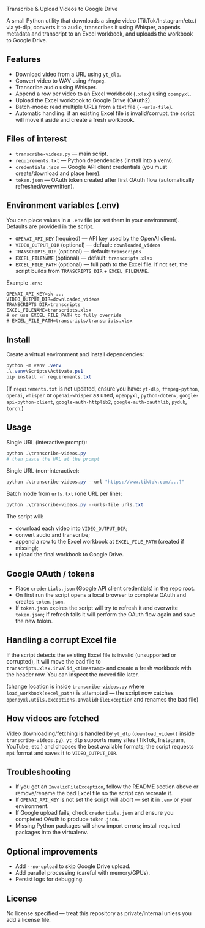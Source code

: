 Transcribe & Upload Videos to Google Drive

A small Python utility that downloads a single video (TikTok/Instagram/etc.) via yt-dlp, converts it to audio, transcribes it using Whisper, appends metadata and transcript to an Excel workbook, and uploads the workbook to Google Drive.

## Features
- Download video from a URL using `yt_dlp`.
- Convert video to WAV using `ffmpeg`.
- Transcribe audio using Whisper.
- Append a row per video to an Excel workbook (`.xlsx`) using `openpyxl`.
- Upload the Excel workbook to Google Drive (OAuth2).
- Batch-mode: read multiple URLs from a text file (`--urls-file`).
- Automatic handling: if an existing Excel file is invalid/corrupt, the script will move it aside and create a fresh workbook.

## Files of interest
- `transcribe-videos.py` — main script.
- `requirements.txt` — Python dependencies (install into a venv).
- `credentials.json` — Google API client credentials (you must create/download and place here).
- `token.json` — OAuth token created after first OAuth flow (automatically refreshed/overwritten).

## Environment variables (.env)
You can place values in a `.env` file (or set them in your environment). Defaults are provided in the script.
- `OPENAI_API_KEY` (required) — API key used by the OpenAI client.
- `VIDEO_OUTPUT_DIR` (optional) — default: `downloaded_videos`
- `TRANSCRIPTS_DIR` (optional) — default: `transcripts`
- `EXCEL_FILENAME` (optional) — default: `transcripts.xlsx`
- `EXCEL_FILE_PATH` (optional) — full path to the Excel file. If not set, the script builds from `TRANSCRIPTS_DIR` + `EXCEL_FILENAME`.

Example `.env`:

```text
OPENAI_API_KEY=sk-...
VIDEO_OUTPUT_DIR=downloaded_videos
TRANSCRIPTS_DIR=transcripts
EXCEL_FILENAME=transcripts.xlsx
# or use EXCEL_FILE_PATH to fully override
# EXCEL_FILE_PATH=transcripts/transcripts.xlsx
```

## Install
Create a virtual environment and install dependencies:

```powershell
python -m venv .venv
.\.venv\Scripts\Activate.ps1
pip install -r requirements.txt
```

(If `requirements.txt` is not updated, ensure you have: `yt-dlp`, `ffmpeg-python`, `openai`, `whisper` or `openai-whisper` as used, `openpyxl`, `python-dotenv`, `google-api-python-client`, `google-auth-httplib2`, `google-auth-oauthlib`, `pydub`, `torch`.)

## Usage
Single URL (interactive prompt):

```powershell
python .\transcribe-videos.py
# then paste the URL at the prompt
```

Single URL (non-interactive):

```powershell
python .\transcribe-videos.py --url "https://www.tiktok.com/...?"
```

Batch mode from `urls.txt` (one URL per line):

```powershell
python .\transcribe-videos.py --urls-file urls.txt
```

The script will:
- download each video into `VIDEO_OUTPUT_DIR`;
- convert audio and transcribe;
- append a row to the Excel workbook at `EXCEL_FILE_PATH` (created if missing);
- upload the final workbook to Google Drive.

## Google OAuth / tokens
- Place `credentials.json` (Google API client credentials) in the repo root.
- On first run the script opens a local browser to complete OAuth and creates `token.json`.
- If `token.json` expires the script will try to refresh it and overwrite `token.json`; if refresh fails it will perform the OAuth flow again and save the new token.

## Handling a corrupt Excel file
If the script detects the existing Excel file is invalid (unsupported or corrupted), it will move the bad file to `transcripts.xlsx.invalid_<timestamp>` and create a fresh workbook with the header row. You can inspect the moved file later.

(change location is inside `transcribe-videos.py` where `load_workbook(excel_path)` is attempted — the script now catches `openpyxl.utils.exceptions.InvalidFileException` and renames the bad file)

## How videos are fetched
Video downloading/fetching is handled by `yt_dlp` (`download_video()` inside `transcribe-videos.py`). `yt_dlp` supports many sites (TikTok, Instagram, YouTube, etc.) and chooses the best available formats; the script requests `mp4` format and saves it to `VIDEO_OUTPUT_DIR`.

## Troubleshooting
- If you get an `InvalidFileException`, follow the README section above or remove/rename the bad Excel file so the script can recreate it.
- If `OPENAI_API_KEY` is not set the script will abort — set it in `.env` or your environment.
- If Google upload fails, check `credentials.json` and ensure you completed OAuth to produce `token.json`.
- Missing Python packages will show import errors; install required packages into the virtualenv.

## Optional improvements
- Add `--no-upload` to skip Google Drive upload.
- Add parallel processing (careful with memory/GPUs).
- Persist logs for debugging.

## License
No license specified — treat this repository as private/internal unless you add a license file.


